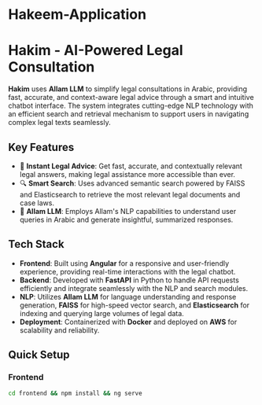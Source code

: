# Hakeem-Application
# Hakim - AI-Powered Legal Consultation

**Hakim** uses **Allam LLM** to simplify legal consultations in Arabic, providing fast, accurate, and context-aware legal advice through a smart and intuitive chatbot interface. The system integrates cutting-edge NLP technology with an efficient search and retrieval mechanism to support users in navigating complex legal texts seamlessly.

## Key Features
- 🚀 **Instant Legal Advice**: Get fast, accurate, and contextually relevant legal answers, making legal assistance more accessible than ever.
- 🔍 **Smart Search**: Uses advanced semantic search powered by FAISS and Elasticsearch to retrieve the most relevant legal documents and case laws.
- 🧠 **Allam LLM**: Employs Allam's NLP capabilities to understand user queries in Arabic and generate insightful, summarized responses.

## Tech Stack
- **Frontend**: Built using **Angular** for a responsive and user-friendly experience, providing real-time interactions with the legal chatbot.
- **Backend**: Developed with **FastAPI** in Python to handle API requests efficiently and integrate seamlessly with the NLP and search modules.
- **NLP**: Utilizes **Allam LLM** for language understanding and response generation, **FAISS** for high-speed vector search, and **Elasticsearch** for indexing and querying large volumes of legal data.
- **Deployment**: Containerized with **Docker** and deployed on **AWS** for scalability and reliability.

## Quick Setup
### Frontend
```bash
cd frontend && npm install && ng serve
